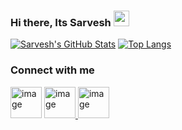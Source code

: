 ### Hi there, Its Sarvesh <img src="https://media.giphy.com/media/hvRJCLFzcasrR4ia7z/giphy.gif" width="25px">

[![Sarvesh's GitHub Stats](https://github-readme-stats.vercel.app/api?username=Sarveshk76&hide=issues&count_private=true&show_icons=true&theme=calm)](https://github.com/Sarveshk76/github-readme-stats)
[![Top Langs](https://github-readme-stats.vercel.app/api/top-langs/?username=Sarveshk76&layout=compact&theme=calm)](https://github.com/Sarveshk76/github-readme-stats)

### Connect with me
[<img width="50" alt="image" src="https://user-images.githubusercontent.com/78719645/157891120-b82e0c74-874c-4c5c-a300-ea00f7a3c13d.png">](https://www.linkedin.com/in/sarvesh-kulkarni-786ab8131/)
[<img width="50" alt="image" src="https://user-images.githubusercontent.com/78719645/157892186-a5d7cedf-8629-4f86-8770-3ee5b8cf1bb4.png">
](https://api.whatsapp.com/send?phone=918308790289)
[<img width="50" alt="image" src="https://user-images.githubusercontent.com/78719645/157892480-fc036de9-a47f-4dc0-8829-de060e5743b2.png">
](https://www.instagram.com/k_sarvesh_/)



<!--
**Sarveshk76/Sarveshk76** is a ✨ _special_ ✨ repository because its `README.md` (this file) appears on your GitHub profile.

Here are some ideas to get you started:

- 🔭 I’m currently working on ML
- 🌱 I’m currently learning ...
- 👯 I’m looking to collaborate on ...
- 🤔 I’m looking for help with ...
- 💬 Ask me about ...
- 📫 How to reach me: ...
- 😄 Pronouns: ...
- ⚡ Fun fact: ...
-->
